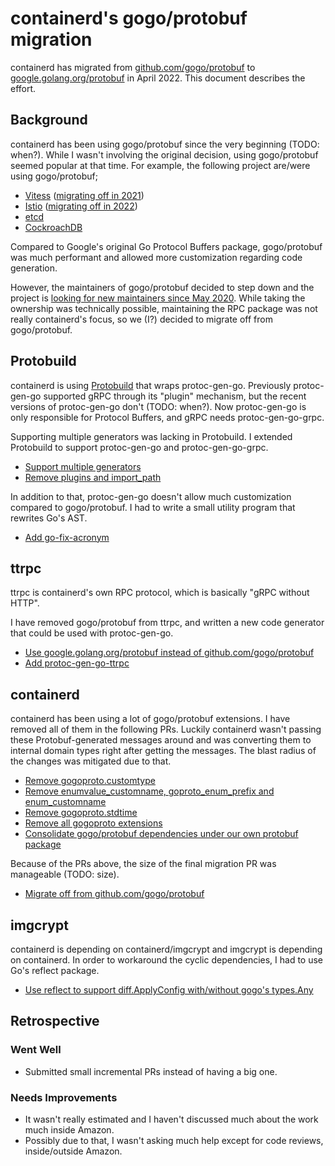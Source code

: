 # containerd's gogo/protobuf migration

containerd has migrated from
[github.com/gogo/protobuf](https://github.com/gogo/protobuf/) to
[google.golang.org/protobuf](https://github.com/protocolbuffers/protobuf-go) in April 2022.
This document describes the effort.

## Background

containerd has been using gogo/protobuf since the very beginning (TODO: when?). While I wasn't involving the original decision, using gogo/protobuf seemed popular at that time. For example, the following project are/were using gogo/protobuf;

- [Vitess](https://github.com/vitessio/vitess) ([migrating off in 2021](https://vitess.io/blog/2021-06-03-a-new-protobuf-generator-for-go/))
- [Istio](https://github.com/istio/istio) ([migrating off in 2022](https://github.com/istio/istio/pull/38055))
- [etcd](https://github.com/etcd-io/etcd)
- [CockroachDB](https://github.com/cockroachdb/cockroach)

Compared to Google's original Go Protocol Buffers package, gogo/protobuf was much performant and allowed more customization regarding code generation.

However, the maintainers of gogo/protobuf decided to step down and the project is [looking for new maintainers since May 2020](https://github.com/gogo/protobuf/issues/691). While taking the ownership was technically possible, maintaining the RPC package was not really containerd's focus, so we (I?) decided to migrate off from gogo/protobuf.

## Protobuild

containerd is using [Protobuild](https://github.com/containerd/protobuild) that wraps protoc-gen-go. Previously protoc-gen-go supported gRPC through its "plugin" mechanism, but the recent versions of protoc-gen-go don't (TODO: when?). Now protoc-gen-go is only responsible for Protocol Buffers, and gRPC needs protoc-gen-go-grpc.

Supporting multiple generators was lacking in Protobuild. I extended Protobuild to support protoc-gen-go and protoc-gen-go-grpc.

- [Support multiple generators](https://github.com/containerd/protobuild/pull/45)
- [Remove plugins and import_path](https://github.com/containerd/protobuild/pull/48)

In addition to that, protoc-gen-go doesn't allow much customization compared to gogo/protobuf. I had to write a small utility program that rewrites Go's AST.

- [Add go-fix-acronym](https://github.com/containerd/protobuild/pull/50)

## ttrpc

ttrpc is containerd's own RPC protocol, which is basically "gRPC without HTTP".

I have removed gogo/protobuf from ttrpc, and written a new code generator that could be used with protoc-gen-go.

- [Use google.golang.org/protobuf instead of github.com/gogo/protobuf](https://github.com/containerd/ttrpc/pull/99)
- [Add protoc-gen-go-ttrpc](https://github.com/containerd/ttrpc/pull/96)

## containerd

containerd has been using a lot of gogo/protobuf extensions. I have removed all of them in the following PRs. Luckily containerd wasn't passing these Protobuf-generated messages around and was converting them to internal domain types right after getting the messages. The blast radius of the changes was mitigated due to that.

- [Remove gogoproto.customtype](https://github.com/containerd/containerd/pull/6699)
- [Remove enumvalue_customname, goproto_enum_prefix and enum_customname](https://github.com/containerd/containerd/pull/6708)
- [Remove gogoproto.stdtime](https://github.com/containerd/containerd/pull/6821)
- [Remove all gogoproto extensions](https://github.com/containerd/containerd/pull/6829)
- [Consolidate gogo/protobuf dependencies under our own protobuf package](https://github.com/containerd/containerd/pull/6826)

Because of the PRs above, the size of the final migration PR was manageable (TODO: size).

- [Migrate off from github.com/gogo/protobuf](https://github.com/containerd/containerd/pull/6841)

## imgcrypt

containerd is depending on containerd/imgcrypt and imgcrypt is depending on containerd. In order to workaround the cyclic dependencies, I had to use Go's reflect package.

- [Use reflect to support diff.ApplyConfig with/without gogo's types.Any](https://github.com/containerd/imgcrypt/pull/75)

## Retrospective

### Went Well

- Submitted small incremental PRs instead of having a big one.

### Needs Improvements

- It wasn't really estimated and I haven't discussed much about the work much inside Amazon.
- Possibly due to that, I wasn't asking much help except for code reviews, inside/outside Amazon.
